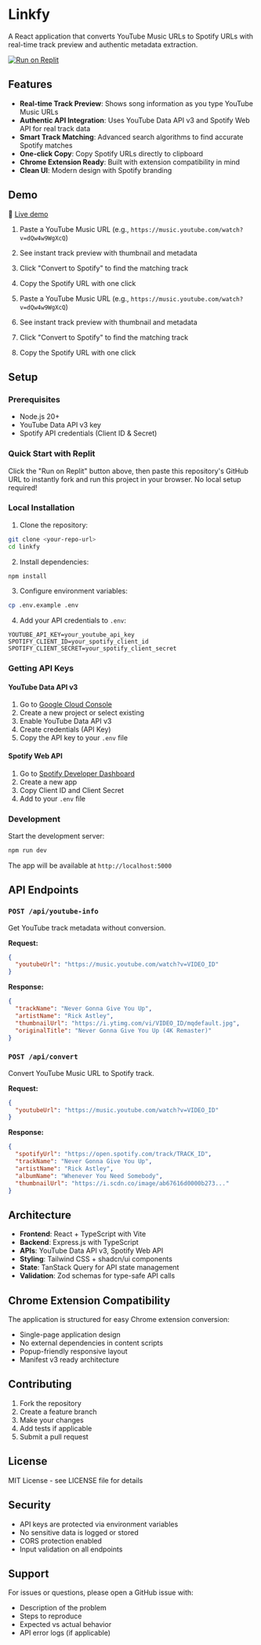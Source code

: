 # Linkfy

A React application that converts YouTube Music URLs to Spotify URLs with real-time track preview and authentic metadata extraction.

[![Run on Replit](https://replit.com/badge/github)](https://replit.com/new/github)

## Features

- **Real-time Track Preview**: Shows song information as you type YouTube Music URLs
- **Authentic API Integration**: Uses YouTube Data API v3 and Spotify Web API for real track data
- **Smart Track Matching**: Advanced search algorithms to find accurate Spotify matches
- **One-click Copy**: Copy Spotify URLs directly to clipboard
- **Chrome Extension Ready**: Built with extension compatibility in mind
- **Clean UI**: Modern design with Spotify branding

## Demo

🔗 [Live demo](https://prismaymedia.github.io/linkfy/)

1. Paste a YouTube Music URL (e.g., `https://music.youtube.com/watch?v=dQw4w9WgXcQ`)
2. See instant track preview with thumbnail and metadata
3. Click "Convert to Spotify" to find the matching track
4. Copy the Spotify URL with one click


1. Paste a YouTube Music URL (e.g., `https://music.youtube.com/watch?v=dQw4w9WgXcQ`)
2. See instant track preview with thumbnail and metadata
3. Click "Convert to Spotify" to find the matching track
4. Copy the Spotify URL with one click

## Setup

### Prerequisites

- Node.js 20+
- YouTube Data API v3 key
- Spotify API credentials (Client ID & Secret)

### Quick Start with Replit

Click the "Run on Replit" button above, then paste this repository's GitHub URL to instantly fork and run this project in your browser. No local setup required!

### Local Installation

1. Clone the repository:
```bash
git clone <your-repo-url>
cd linkfy
```

2. Install dependencies:
```bash
npm install
```

3. Configure environment variables:
```bash
cp .env.example .env
```

4. Add your API credentials to `.env`:
```env
YOUTUBE_API_KEY=your_youtube_api_key
SPOTIFY_CLIENT_ID=your_spotify_client_id
SPOTIFY_CLIENT_SECRET=your_spotify_client_secret
```

### Getting API Keys

#### YouTube Data API v3
1. Go to [Google Cloud Console](https://console.cloud.google.com)
2. Create a new project or select existing
3. Enable YouTube Data API v3
4. Create credentials (API Key)
5. Copy the API key to your `.env` file

#### Spotify Web API
1. Go to [Spotify Developer Dashboard](https://developer.spotify.com/dashboard)
2. Create a new app
3. Copy Client ID and Client Secret
4. Add to your `.env` file

### Development

Start the development server:
```bash
npm run dev
```

The app will be available at `http://localhost:5000`

## API Endpoints

### `POST /api/youtube-info`
Get YouTube track metadata without conversion.

**Request:**
```json
{
  "youtubeUrl": "https://music.youtube.com/watch?v=VIDEO_ID"
}
```

**Response:**
```json
{
  "trackName": "Never Gonna Give You Up",
  "artistName": "Rick Astley",
  "thumbnailUrl": "https://i.ytimg.com/vi/VIDEO_ID/mqdefault.jpg",
  "originalTitle": "Never Gonna Give You Up (4K Remaster)"
}
```

### `POST /api/convert`
Convert YouTube Music URL to Spotify track.

**Request:**
```json
{
  "youtubeUrl": "https://music.youtube.com/watch?v=VIDEO_ID"
}
```

**Response:**
```json
{
  "spotifyUrl": "https://open.spotify.com/track/TRACK_ID",
  "trackName": "Never Gonna Give You Up",
  "artistName": "Rick Astley",
  "albumName": "Whenever You Need Somebody",
  "thumbnailUrl": "https://i.scdn.co/image/ab67616d0000b273..."
}
```

## Architecture

- **Frontend**: React + TypeScript with Vite
- **Backend**: Express.js with TypeScript
- **APIs**: YouTube Data API v3, Spotify Web API
- **Styling**: Tailwind CSS + shadcn/ui components
- **State**: TanStack Query for API state management
- **Validation**: Zod schemas for type-safe API calls

## Chrome Extension Compatibility

The application is structured for easy Chrome extension conversion:

- Single-page application design
- No external dependencies in content scripts
- Popup-friendly responsive layout
- Manifest v3 ready architecture

## Contributing

1. Fork the repository
2. Create a feature branch
3. Make your changes
4. Add tests if applicable
5. Submit a pull request

## License

MIT License - see LICENSE file for details

## Security

- API keys are protected via environment variables
- No sensitive data is logged or stored
- CORS protection enabled
- Input validation on all endpoints

## Support

For issues or questions, please open a GitHub issue with:
- Description of the problem
- Steps to reproduce
- Expected vs actual behavior
- API error logs (if applicable)
